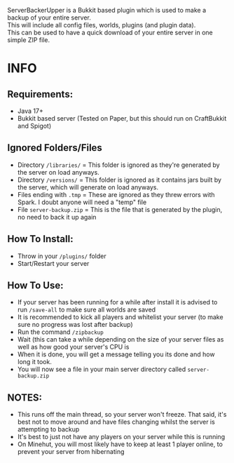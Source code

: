 ServerBackerUpper is a Bukkit based plugin which is used to make a backup of your entire server.      
This will include all config files, worlds, plugins (and plugin data).      
This can be used to have a quick download of your entire server in one simple ZIP file.

# INFO
## Requirements:
- Java 17+
- Bukkit based server (Tested on Paper, but this should run on CraftBukkit and Spigot)

## Ignored Folders/Files
- Directory `/libraries/` = This folder is ignored as they're generated by the server on load anyways.
- Directory `/versions/` = This folder is ignored as it contains jars built by the server, which will generate on load anyways.
- Files ending with `.tmp` = These are ignored as they threw errors with Spark. I doubt anyone will need a "temp" file
- File `server-backup.zip` = This is the file that is generated by the plugin, no need to back it up again

## How To Install:
- Throw in your `/plugins/` folder
- Start/Restart your server

## How To Use:
- If your server has been running for a while after install it is advised to run `/save-all` to make sure all worlds are saved
- It is recommended to kick all players and whitelist your server (to make sure no progress was lost after backup)
- Run the command `/zipbackup`
- Wait (this can take a while depending on the size of your server files as well as how good your server's CPU is
- When it is done, you will get a message telling you its done and how long it took.
- You will now see a file in your main server directory called `server-backup.zip`

## NOTES:
- This runs off the main thread, so your server won't freeze. That said, it's best not to move around and have files changing whilst the server is attempting to backup
- It's best to just not have any players on your server while this is running
- On Minehut, you will most likely have to keep at least 1 player online, to prevent your server from hibernating
